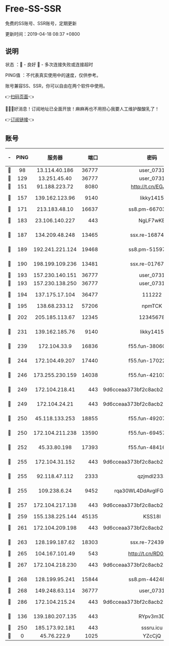 # Free-SS-SSR

免费的SS账号、SSR账号，定期更新

更新时间：2019-04-18 08:37 +0800

## 说明

状态     ：🙂 - 良好 🙁 - 多次连接失败或连接超时

PING值   ：不代表真实使用中的速度，仅供参考。

账号兼容SS、SSR，你可以自由在两个软件中使用。

👉[扫码页面](https://liesauer.github.io/Free-SS-SSR/)👈

🎉🎉🎉好消息！订阅地址已全面开放！麻麻再也不用担心我要人工维护酸酸乳了！

👉[订阅链接](https://www.liesauer.net/yogurt/subscribe?ACCESS_TOKEN=DAYxR3mMaZAsaqUb)👈

## 账号

|-|PING|服务器|端口|密码|加密方式|区域|
|:----:|:----:|:-----:|-----:|:----:|:----:|:----:|
|🙂|98|13.114.40.186|36777|user_0731|chacha20|JP|
|🙂|129|13.251.45.40|36777|user_0731|chacha20|SG|
|🙂|151|91.188.223.72|8080|http://t.cn/EGJIyrl|rc4-md5|RU|
|🙂|157|139.162.123.96|9140|likky1415|aes-256-cfb|JP|
|🙂|171|213.183.48.10|16637|ss8.pm-66703665|rc4-md5|RU|
|🙂|183|23.106.140.227|443|NgLF7wKB|aes-256-cfb|US|
|🙂|187|134.209.48.248|13465|ssx.re-16874270|aes-256-cfb|US|
|🙂|189|192.241.221.124|19468|ss8.pm-51597201|aes-256-cfb|US|
|🙂|190|198.199.109.236|13481|ssx.re-01767195|aes-256-cfb|US|
|🙂|193|157.230.140.151|36777|user_0731|chacha20|US|
|🙂|193|157.230.138.250|36777|user_0731|chacha20|US|
|🙂|194|137.175.17.104|36477|111222|aes-256-cfb|US|
|🙂|195|138.68.233.12|57206|npmTCK|rc4-md5|US|
|🙂|202|205.185.113.67|12345|12345678|aes-256-cfb|US|
|🙂|231|139.162.185.76|9140|likky1415|aes-256-cfb|DE|
|🙂|239|172.104.33.9|16836|f55.fun-38060503|aes-256-cfb|SG|
|🙂|244|172.104.49.207|17440|f55.fun-17022600|aes-256-cfb|SG|
|🙂|246|173.255.230.159|14038|f55.fun-42103818|aes-256-cfb|US|
|🙂|249|172.104.218.41|443|9d6cceaa373bf2c8acb22e60b6a58be6|aes-256-cfb|US|
|🙂|249|172.104.24.21|443|9d6cceaa373bf2c8acb22e60b6a58be6|aes-256-cfb|US|
|🙂|250|45.118.133.253|18855|f55.fun-49207918|aes-256-cfb|SG|
|🙂|250|172.104.211.238|13590|f55.fun-69457101|aes-256-cfb|US|
|🙂|252|45.33.80.198|17393|f55.fun-48416264|aes-256-cfb|US|
|🙂|255|172.104.31.152|443|9d6cceaa373bf2c8acb22e60b6a58be6|aes-256-cfb|US|
|🙂|255|92.118.47.112|2333|qzjmdl2333|aes-256-cfb|US|
|🙂|255|109.238.6.24|9452|rqa30WL4DdAvgIFG6Fs3znzTa|aes-256-cfb|FR|
|🙂|257|172.104.217.138|443|9d6cceaa373bf2c8acb22e60b6a58be6|aes-256-cfb|US|
|🙂|259|155.138.225.144|45135|KSS18l|rc4-md5|US|
|🙂|261|172.104.209.198|443|9d6cceaa373bf2c8acb22e60b6a58be6|aes-256-cfb|US|
|🙂|263|128.199.187.62|18303|ssx.re-72439471|aes-256-cfb|SG|
|🙂|265|104.167.101.49|543|http://t.cn/RD0D7sx|rc4-md5|CA|
|🙂|267|172.104.218.230|443|9d6cceaa373bf2c8acb22e60b6a58be6|aes-256-cfb|US|
|🙂|268|128.199.95.241|15844|ss8.pm-44248567|aes-256-cfb|SG|
|🙂|268|149.248.63.114|36777|user_0731|chacha20|CA|
|🙂|286|172.104.215.24|443|9d6cceaa373bf2c8acb22e60b6a58be6|aes-256-cfb|US|
|🙂|136|139.180.207.135|443|RYpv3m3D|aes-256-cfb|JP|
|🙂|250|185.173.92.181|443|sssru.icu|rc4-md5|RU|
|🙁|0|45.76.222.9|1025|YZcCjQ|rc4-md5|JP|
